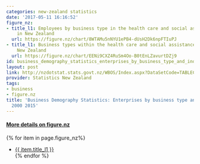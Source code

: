 ```yaml
---
categories: new-zealand statistics
date: '2017-05-11 16:16:52'
figure_nz:
- title_l1: Employees by business type in the health care and social assistance industry
    in New Zealand
  url: https://figure.nz/chart/8WTAMu5nNYU1ePB4-dUsH2Dk6npFTIuPJ
- title_l1: Business types within the health care and social assistance industry in
    New Zealand
  url: https://figure.nz/chart/EENi9CXZ4RuSm4Oo-B0tEnLZavurtDZj9
id: business_demography_statistics_enterprises_by_business_type_and_industry_2000_2015
layout: post
link: http://nzdotstat.stats.govt.nz/WBOS/Index.aspx?DataSetCode=TABLECODE7606
provider: Statistics New Zealand
tags:
- business
- figure.nz
title: 'Business Demography Statistics: Enterprises by business type and industry
  2000 2015'
---
```


<h4><u> More details on figure.nz</u></h4>
{% for item in page.figure_nz%}
<ul class="post-list">
    <li><a href="{{ item.url }}">{{ item.title_l1 }}</a></li>
{% endfor %}
</ul>